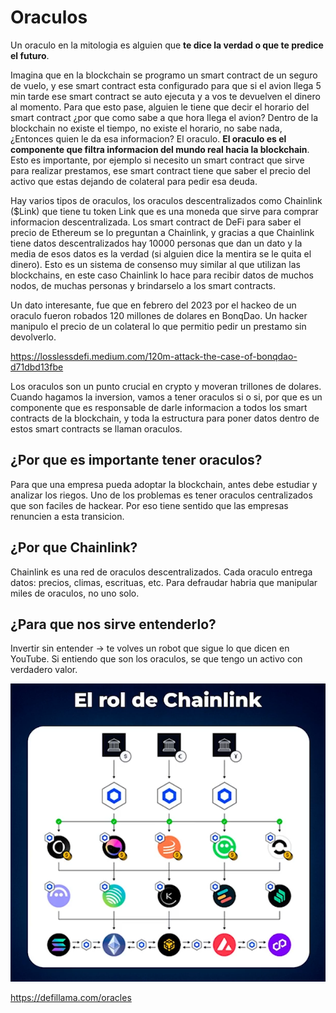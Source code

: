 # Oraculos

Un oraculo en la mitologia es alguien que **te dice la verdad o que te predice el futuro**.

Imagina que en la blockchain se programo un smart contract de un seguro de vuelo, y ese smart contract esta configurado
para que si el avion llega 5 min tarde ese smart contract se auto ejecuta y a vos te devuelven el dinero al momento.
Para que esto pase, alguien le tiene que decir el horario del smart contract ¿por que como sabe a que hora llega el
avion? Dentro de la blockchain no existe el tiempo, no existe el horario, no sabe nada, ¿Entonces quien le da esa
informacion? El oraculo. **El oraculo es el componente que filtra informacion del mundo real hacia la blockchain**.
Esto es importante, por ejemplo si necesito un smart contract que sirve para realizar prestamos, ese smart contract
tiene que saber el precio del activo que estas dejando de colateral para pedir esa deuda.

Hay varios tipos de oraculos, los oraculos descentralizados como Chainlink ($Link) que tiene tu token Link que es una
moneda que sirve para comprar informacion descentralizada. Los smart contract de DeFi para saber el precio de Ethereum
se lo preguntan a Chainlink, y gracias a que Chainlink tiene datos descentralizados hay 10000 personas que dan un dato
y la media de esos datos es la verdad (si alguien dice la mentira se le quita el dinero). Esto es un sistema de consenso
muy similar al que utilizan las blockchains, en este caso Chainlink lo hace para recibir datos de muchos nodos, de
muchas personas y brindarselo a los smart contracts.

Un dato interesante, fue que en febrero del 2023 por el hackeo de un oraculo fueron robados 120 millones de dolares
en BonqDao. Un hacker manipulo el precio de un colateral lo que permitio pedir un prestamo sin devolverlo.

https://losslessdefi.medium.com/120m-attack-the-case-of-bonqdao-d71dbd13fbe

Los oraculos son un punto crucial en crypto y moveran trillones de dolares. Cuando hagamos la inversion, vamos a tener
oraculos si o si, por que es un componente que es responsable de darle informacion a todos los smart contracts de la
blockchain, y toda la estructura para poner datos dentro de estos smart contracts se llaman oraculos.

## ¿Por que es importante tener oraculos?

Para que una empresa pueda adoptar la blockchain, antes debe estudiar y analizar los riegos. Uno de los problemas es
tener oraculos centralizados que son faciles de hackear. Por eso tiene sentido que las empresas renuncien a esta
transicion.

## ¿Por que Chainlink?

Chainlink es una red de oraculos descentralizados. Cada oraculo entrega datos: precios, climas, escrituas, etc. Para
defraudar habria que manipular miles de oraculos, no uno solo.

## ¿Para que nos sirve entenderlo?

Invertir sin entender -> te volves un robot que sigue lo que dicen en YouTube. Si entiendo que son los oraculos, se que
tengo un activo con verdadero valor.

![](../../img/rol-chainlink.png)

https://defillama.com/oracles



